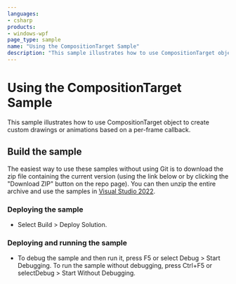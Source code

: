 ```yaml
---
languages:
- csharp
products:
- windows-wpf
page_type: sample
name: "Using the CompositionTarget Sample"        
description: "This sample illustrates how to use CompositionTarget object to create custom drawings or animations based on a per-frame callback."
---
```

# Using the CompositionTarget Sample
This sample illustrates how to use CompositionTarget object to create custom drawings or animations based on a per-frame callback.

## Build the sample
The easiest way to use these samples without using Git is to download the zip file containing the current version (using the link below or by clicking the "Download ZIP" button on the repo page). You can then unzip the entire archive and use the samples in [Visual Studio 2022](https://www.visualstudio.com/wpf-vs).

### Deploying the sample
- Select Build > Deploy Solution. 

### Deploying and running the sample
- To debug the sample and then run it, press F5 or select Debug >  Start Debugging. To run the sample without debugging, press Ctrl+F5 or selectDebug > Start Without Debugging. 


